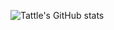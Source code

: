![Tattle's GitHub stats](https://github-readme-stats.vercel.app/api?username=dragomagol&show_icons=true&theme=dark)
